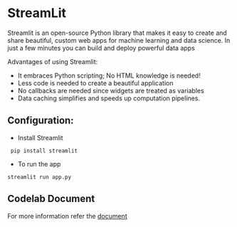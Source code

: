 # StreamLit
Streamlit is an open-source Python library that makes it easy to create and share beautiful, custom web apps for machine learning and data science. In just a few minutes you can build and deploy powerful data apps

Advantages of using Streamlit:

 * It embraces Python scripting; No HTML knowledge is needed!
 * Less code is needed to create a beautiful application
 * No callbacks are needed since widgets are treated as variables
 * Data caching simplifies and speeds up computation pipelines.


## Configuration:
   
   * Install Streamlit
   ```
    pip install streamlit
   ```
   * To run the app
   ```
   streamlit run app.py
   ```

## Codelab Document

For more information refer the [document](https://codelabs-preview.appspot.com/?file_id=1faA5Qk9HEyEUQluRZ0xYDD_Rpp55DPPzs04YklmZz-M#0)
